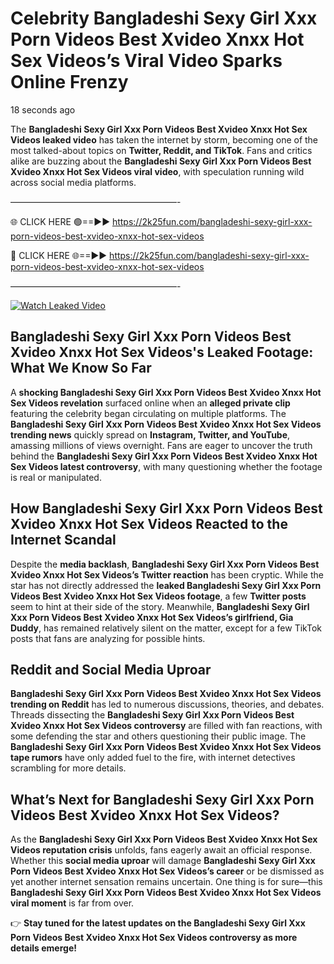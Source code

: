 # Celebrity Bangladeshi Sexy Girl Xxx Porn Videos Best Xvideo Xnxx Hot Sex Videos’s Viral Video Sparks Online Frenzy

18 seconds ago

The **Bangladeshi Sexy Girl Xxx Porn Videos Best Xvideo Xnxx Hot Sex Videos leaked video** has taken the internet by storm, becoming one of the most talked-about topics on **Twitter, Reddit, and TikTok**. Fans and critics alike are buzzing about the **Bangladeshi Sexy Girl Xxx Porn Videos Best Xvideo Xnxx Hot Sex Videos viral video**, with speculation running wild across social media platforms.

———————————————————-

🌐 CLICK HERE 🟢==►► https://2k25fun.com/bangladeshi-sexy-girl-xxx-porn-videos-best-xvideo-xnxx-hot-sex-videos

🔴 CLICK HERE 🌐==►► https://2k25fun.com/bangladeshi-sexy-girl-xxx-porn-videos-best-xvideo-xnxx-hot-sex-videos

———————————————————-

[![Watch Leaked Video](https://miro.medium.com/v2/resize:fit:828/format:webp/1*cilzJN44JGOrTw9NJCrNHA.gif "Watch Leaked Video")](https://2k25fun.com/bangladeshi-sexy-girl-xxx-porn-videos-best-xvideo-xnxx-hot-sex-videos)

## **Bangladeshi Sexy Girl Xxx Porn Videos Best Xvideo Xnxx Hot Sex Videos's Leaked Footage: What We Know So Far**  
A **shocking Bangladeshi Sexy Girl Xxx Porn Videos Best Xvideo Xnxx Hot Sex Videos revelation** surfaced online when an **alleged private clip** featuring the celebrity began circulating on multiple platforms. The **Bangladeshi Sexy Girl Xxx Porn Videos Best Xvideo Xnxx Hot Sex Videos trending news** quickly spread on **Instagram, Twitter, and YouTube**, amassing millions of views overnight. Fans are eager to uncover the truth behind the **Bangladeshi Sexy Girl Xxx Porn Videos Best Xvideo Xnxx Hot Sex Videos latest controversy**, with many questioning whether the footage is real or manipulated.  

## **How Bangladeshi Sexy Girl Xxx Porn Videos Best Xvideo Xnxx Hot Sex Videos Reacted to the Internet Scandal**  
Despite the **media backlash**, **Bangladeshi Sexy Girl Xxx Porn Videos Best Xvideo Xnxx Hot Sex Videos’s Twitter reaction** has been cryptic. While the star has not directly addressed the **leaked Bangladeshi Sexy Girl Xxx Porn Videos Best Xvideo Xnxx Hot Sex Videos footage**, a few **Twitter posts** seem to hint at their side of the story. Meanwhile, **Bangladeshi Sexy Girl Xxx Porn Videos Best Xvideo Xnxx Hot Sex Videos’s girlfriend, Gia Duddy**, has remained relatively silent on the matter, except for a few TikTok posts that fans are analyzing for possible hints.  

## **Reddit and Social Media Uproar**  
**Bangladeshi Sexy Girl Xxx Porn Videos Best Xvideo Xnxx Hot Sex Videos trending on Reddit** has led to numerous discussions, theories, and debates. Threads dissecting the **Bangladeshi Sexy Girl Xxx Porn Videos Best Xvideo Xnxx Hot Sex Videos controversy** are filled with fan reactions, with some defending the star and others questioning their public image. The **Bangladeshi Sexy Girl Xxx Porn Videos Best Xvideo Xnxx Hot Sex Videos tape rumors** have only added fuel to the fire, with internet detectives scrambling for more details.  

## **What’s Next for Bangladeshi Sexy Girl Xxx Porn Videos Best Xvideo Xnxx Hot Sex Videos?**  
As the **Bangladeshi Sexy Girl Xxx Porn Videos Best Xvideo Xnxx Hot Sex Videos reputation crisis** unfolds, fans eagerly await an official response. Whether this **social media uproar** will damage **Bangladeshi Sexy Girl Xxx Porn Videos Best Xvideo Xnxx Hot Sex Videos’s career** or be dismissed as yet another internet sensation remains uncertain. One thing is for sure—this **Bangladeshi Sexy Girl Xxx Porn Videos Best Xvideo Xnxx Hot Sex Videos viral moment** is far from over.  

👉 **Stay tuned for the latest updates on the Bangladeshi Sexy Girl Xxx Porn Videos Best Xvideo Xnxx Hot Sex Videos controversy as more details emerge!**  